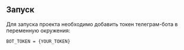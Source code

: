 ## Запуск

Для запуска проекта необходимо добавить токен телеграм-бота в переменную окружения:
```
BOT_TOKEN = {YOUR_TOKEN}
```

